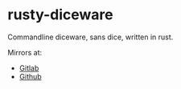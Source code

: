 # rusty-diceware
Commandline diceware, sans dice, written in rust.

Mirrors at:

* [Gitlab][gitlab-mirror]
* [Github][github-mirror]


[gitlab-mirror]: <https://gitlab.com/yuvallanger/rusty-diceware/>
[github-mirror]: <https://github.com/yuvallanger/rusty-diceware/>
